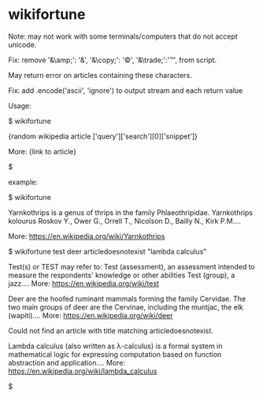 # wikifortune

Note: may not work with some terminals/computers that do not accept unicode.

Fix: remove 
      '&\amp;': '&',
      '&\copy;': '©',
      '&\trade;':'™',
  from script.
  
May return error on articles containing these characters. 

Fix: add
    .encode('ascii', 'ignore')
    to output stream and each return value
  


Usage:

$ wikifortune

{random wikipedia article ['query']['search'][0]['snippet']}

More: {link to article}

$

example:

$ wikifortune

Yarnkothrips is a genus of thrips in the family Phlaeothripidae. Yarnkothrips kolourus Roskov Y., Ower G., Orrell T., Nicolson D., Bailly N., Kirk P.M....

More: https://en.wikipedia.org/wiki/Yarnkothrips




$ wikifortune test deer articledoesnotexist "lambda calculus"

Test(s) or TEST may refer to: Test (assessment), an assessment intended to measure the respondents' knowledge or other abilities Test (group), a jazz....
More: https://en.wikipedia.org/wiki/test

Deer are the hoofed ruminant mammals forming the family Cervidae. The two main groups of deer are the Cervinae, including the muntjac, the elk (wapiti)....
More: https://en.wikipedia.org/wiki/deer

Could not find an article with title matching articledoesnotexist.

Lambda calculus (also written as λ-calculus) is a formal system in mathematical logic for expressing computation based on function abstraction and application....
More: https://en.wikipedia.org/wiki/lambda_calculus

$
